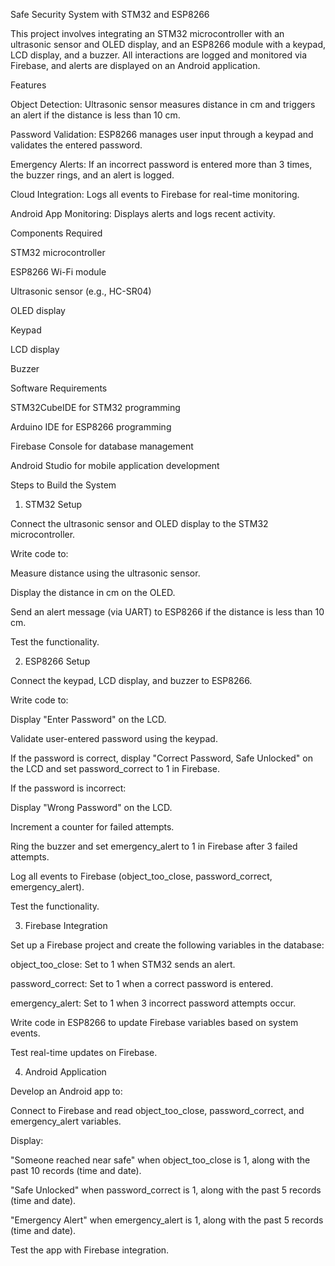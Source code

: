Safe Security System with STM32 and ESP8266

This project involves integrating an STM32 microcontroller with an ultrasonic sensor and OLED display, and an ESP8266 module with a keypad, LCD display, and a buzzer. All interactions are logged and monitored via Firebase, and alerts are displayed on an Android application.

Features

Object Detection: Ultrasonic sensor measures distance in cm and triggers an alert if the distance is less than 10 cm.

Password Validation: ESP8266 manages user input through a keypad and validates the entered password.

Emergency Alerts: If an incorrect password is entered more than 3 times, the buzzer rings, and an alert is logged.

Cloud Integration: Logs all events to Firebase for real-time monitoring.

Android App Monitoring: Displays alerts and logs recent activity.

Components Required

STM32 microcontroller

ESP8266 Wi-Fi module

Ultrasonic sensor (e.g., HC-SR04)

OLED display

Keypad

LCD display

Buzzer


Software Requirements

STM32CubeIDE for STM32 programming

Arduino IDE for ESP8266 programming

Firebase Console for database management

Android Studio for mobile application development

Steps to Build the System

1. STM32 Setup

Connect the ultrasonic sensor and OLED display to the STM32 microcontroller.

Write code to:

Measure distance using the ultrasonic sensor.

Display the distance in cm on the OLED.

Send an alert message (via UART) to ESP8266 if the distance is less than 10 cm.

Test the functionality.

2. ESP8266 Setup

Connect the keypad, LCD display, and buzzer to ESP8266.

Write code to:

Display "Enter Password" on the LCD.

Validate user-entered password using the keypad.

If the password is correct, display "Correct Password, Safe Unlocked" on the LCD and set password_correct to 1 in Firebase.

If the password is incorrect:

Display "Wrong Password" on the LCD.

Increment a counter for failed attempts.

Ring the buzzer and set emergency_alert to 1 in Firebase after 3 failed attempts.

Log all events to Firebase (object_too_close, password_correct, emergency_alert).

Test the functionality.

3. Firebase Integration

Set up a Firebase project and create the following variables in the database:

object_too_close: Set to 1 when STM32 sends an alert.

password_correct: Set to 1 when a correct password is entered.

emergency_alert: Set to 1 when 3 incorrect password attempts occur.

Write code in ESP8266 to update Firebase variables based on system events.

Test real-time updates on Firebase.

4. Android Application

Develop an Android app to:

Connect to Firebase and read object_too_close, password_correct, and emergency_alert variables.

Display:

"Someone reached near safe" when object_too_close is 1, along with the past 10 records (time and date).

"Safe Unlocked" when password_correct is 1, along with the past 5 records (time and date).

"Emergency Alert" when emergency_alert is 1, along with the past 5 records (time and date).

Test the app with Firebase integration.
